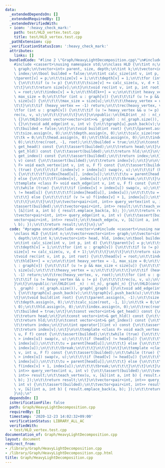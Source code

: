 ```yaml
---
data:
  _extendedDependsOn: []
  _extendedRequiredBy: []
  _extendedVerifiedWith:
  - icon: ':heavy_check_mark:'
    path: test/HLD_vertex.test.cpp
    title: test/HLD_vertex.test.cpp
  _pathExtension: cpp
  _verificationStatusIcon: ':heavy_check_mark:'
  attributes:
    links: []
  bundledCode: "#line 2 \"Graph/HeavyLightDecomposition.cpp\"\n#include <vector>\n\
    #include <cassert>\nusing namespace std;\n\nclass HLD {\n\tint n;\n\tvector<vector<int>>\
    \ graph;\n\tvector<int> parent, size, depth;\n\tint k;\n\tvector<int> head, hld,\
    \ index;\n\tbool builded = false;\n\n\tint calc_size(int v, int p, int d) {\n\t\
    \tparent[v] = p;\n\t\tsize[v] = 1;\n\t\tdepth[v] = 1;\n\t\tfor (int u : graph[v])\
    \ {\n\t\t\tif (u != p) {\n\t\t\t\tsize[v] += calc_size(u, v, d + 1);\n\t\t\t}\n\
    \t\t}\n\t\treturn size[v];\n\t}\n\tvoid rec(int v, int p, int root) {\n\t\thead[v]\
    \ = root;\n\t\tindex[v] = k;\n\t\thld[k++] = v;\n\n\t\tint heavy_vertex = -1,\
    \ max_size = 0;\n\t\tfor (int u : graph[v]) {\n\t\t\tif (u != p && max_size <\
    \ size[u]) {\n\t\t\t\tmax_size = size[u];\n\t\t\t\theavy_vertex = u;\n\t\t\t}\n\
    \t\t}\n\t\tif (heavy_vertex == -1) return;\n\t\trec(heavy_vertex, v, root);\n\t\
    \tfor (int u : graph[v]) {\n\t\t\tif (u != heavy_vertex && u != p) {\n\t\t\t\t\
    rec(u, v, u);\n\t\t\t}\n\t\t}\n\t}\n\npublic:\n\tHLD(int _n) : n(_n), graph(_n)\
    \ {}\n\tHLD(const vector<vector<int>>& _graph) : n(_graph.size()), graph(_graph)\
    \ {}\n\tvoid add_edge(int u, int v) {\n\t\tgraph[u].push_back(v);\n\t\tgraph[v].push_back(u);\n\
    \t\tbuilded = false;\n\t}\n\tvoid build(int root) {\n\t\tparent.assign(n, -1);\n\
    \t\tsize.assign(n, 0);\n\t\tdepth.assign(n, 0);\n\t\tcalc_size(root, -1, 1);\n\
    \t\tk = 0;\n\t\thead.assign(n, 0);\n\t\thld.assign(n, 0);\n\t\tindex.assign(n,\
    \ 0);\n\t\trec(root, -1, root);\n\t\tbuilded = true;\n\t}\n\tconst vector<int>&\
    \ get_head() const {\n\t\tassert(builded);\n\t\treturn head;\n\t}\n\tconst vector<int>&\
    \ get_hld() const {\n\t\tassert(builded);\n\t\treturn hld;\n\t}\n\tconst vector<int>&\
    \ get_index() const {\n\t\tassert(builded);\n\t\treturn index;\n\t}\n\tint operator[](int\
    \ v) const {\n\t\tassert(builded);\n\t\treturn index[v];\n\t}\n\n\ttemplate <class\
    \ F> void each_vertex(int v, int u, F f) const {\n\t\tassert(builded);\n\t\twhile\
    \ (true) {\n\t\t\tif (index[v] > index[u]) swap(v, u);\n\t\t\tif (head[v] != head[u])\
    \ {\n\t\t\t\tf(index[head[u]], index[u]);\n\t\t\t\tu = parent[head[u]];\n\t\t\t\
    } else {\n\t\t\t\tf(index[v], index[u]);\n\t\t\t\tbreak;\n\t\t\t}\n\t\t}\n\t}\n\
    \ttemplate <class F> void each_edge(int v, int u, F f) const {\n\t\tassert(builded);\n\
    \t\twhile (true) {\n\t\t\tif (index[v] > index[u]) swap(v, u);\n\t\t\tif (head[v]\
    \ != head[u]) {\n\t\t\t\tf(index[head[u]], index[u]);\n\t\t\t\tu = parent[head[u]];\n\
    \t\t\t} else {\n\t\t\t\tif (v != u) f(index[v] + 1, index[u]);\n\t\t\t\tbreak;\n\
    \t\t\t}\n\t\t}\n\t}\n\tvector<pair<int, int>> query_vertex(int u, int v) {\n\t\
    \tassert(builded);\n\t\tvector<pair<int, int>> result;\n\t\teach_vertex(u, v,\
    \ [&](int a, int b) { result.emplace_back(a, b); });\n\t\treturn result;\n\t}\n\
    \tvector<pair<int, int>> query_edge(int u, int v) {\n\t\tassert(builded);\n\t\t\
    vector<pair<int, int>> result;\n\t\teach_edge(u, v, [&](int a, int b) { result.emplace_back(a,\
    \ b); });\n\t\treturn result;\n\t}\n};\n"
  code: "#pragma once\n#include <vector>\n#include <cassert>\nusing namespace std;\n\
    \nclass HLD {\n\tint n;\n\tvector<vector<int>> graph;\n\tvector<int> parent, size,\
    \ depth;\n\tint k;\n\tvector<int> head, hld, index;\n\tbool builded = false;\n\
    \n\tint calc_size(int v, int p, int d) {\n\t\tparent[v] = p;\n\t\tsize[v] = 1;\n\
    \t\tdepth[v] = 1;\n\t\tfor (int u : graph[v]) {\n\t\t\tif (u != p) {\n\t\t\t\t\
    size[v] += calc_size(u, v, d + 1);\n\t\t\t}\n\t\t}\n\t\treturn size[v];\n\t}\n\
    \tvoid rec(int v, int p, int root) {\n\t\thead[v] = root;\n\t\tindex[v] = k;\n\
    \t\thld[k++] = v;\n\n\t\tint heavy_vertex = -1, max_size = 0;\n\t\tfor (int u\
    \ : graph[v]) {\n\t\t\tif (u != p && max_size < size[u]) {\n\t\t\t\tmax_size =\
    \ size[u];\n\t\t\t\theavy_vertex = u;\n\t\t\t}\n\t\t}\n\t\tif (heavy_vertex ==\
    \ -1) return;\n\t\trec(heavy_vertex, v, root);\n\t\tfor (int u : graph[v]) {\n\
    \t\t\tif (u != heavy_vertex && u != p) {\n\t\t\t\trec(u, v, u);\n\t\t\t}\n\t\t\
    }\n\t}\n\npublic:\n\tHLD(int _n) : n(_n), graph(_n) {}\n\tHLD(const vector<vector<int>>&\
    \ _graph) : n(_graph.size()), graph(_graph) {}\n\tvoid add_edge(int u, int v)\
    \ {\n\t\tgraph[u].push_back(v);\n\t\tgraph[v].push_back(u);\n\t\tbuilded = false;\n\
    \t}\n\tvoid build(int root) {\n\t\tparent.assign(n, -1);\n\t\tsize.assign(n, 0);\n\
    \t\tdepth.assign(n, 0);\n\t\tcalc_size(root, -1, 1);\n\t\tk = 0;\n\t\thead.assign(n,\
    \ 0);\n\t\thld.assign(n, 0);\n\t\tindex.assign(n, 0);\n\t\trec(root, -1, root);\n\
    \t\tbuilded = true;\n\t}\n\tconst vector<int>& get_head() const {\n\t\tassert(builded);\n\
    \t\treturn head;\n\t}\n\tconst vector<int>& get_hld() const {\n\t\tassert(builded);\n\
    \t\treturn hld;\n\t}\n\tconst vector<int>& get_index() const {\n\t\tassert(builded);\n\
    \t\treturn index;\n\t}\n\tint operator[](int v) const {\n\t\tassert(builded);\n\
    \t\treturn index[v];\n\t}\n\n\ttemplate <class F> void each_vertex(int v, int\
    \ u, F f) const {\n\t\tassert(builded);\n\t\twhile (true) {\n\t\t\tif (index[v]\
    \ > index[u]) swap(v, u);\n\t\t\tif (head[v] != head[u]) {\n\t\t\t\tf(index[head[u]],\
    \ index[u]);\n\t\t\t\tu = parent[head[u]];\n\t\t\t} else {\n\t\t\t\tf(index[v],\
    \ index[u]);\n\t\t\t\tbreak;\n\t\t\t}\n\t\t}\n\t}\n\ttemplate <class F> void each_edge(int\
    \ v, int u, F f) const {\n\t\tassert(builded);\n\t\twhile (true) {\n\t\t\tif (index[v]\
    \ > index[u]) swap(v, u);\n\t\t\tif (head[v] != head[u]) {\n\t\t\t\tf(index[head[u]],\
    \ index[u]);\n\t\t\t\tu = parent[head[u]];\n\t\t\t} else {\n\t\t\t\tif (v != u)\
    \ f(index[v] + 1, index[u]);\n\t\t\t\tbreak;\n\t\t\t}\n\t\t}\n\t}\n\tvector<pair<int,\
    \ int>> query_vertex(int u, int v) {\n\t\tassert(builded);\n\t\tvector<pair<int,\
    \ int>> result;\n\t\teach_vertex(u, v, [&](int a, int b) { result.emplace_back(a,\
    \ b); });\n\t\treturn result;\n\t}\n\tvector<pair<int, int>> query_edge(int u,\
    \ int v) {\n\t\tassert(builded);\n\t\tvector<pair<int, int>> result;\n\t\teach_edge(u,\
    \ v, [&](int a, int b) { result.emplace_back(a, b); });\n\t\treturn result;\n\t\
    }\n};\n"
  dependsOn: []
  isVerificationFile: false
  path: Graph/HeavyLightDecomposition.cpp
  requiredBy: []
  timestamp: '2020-12-23 14:02:32+09:00'
  verificationStatus: LIBRARY_ALL_AC
  verifiedWith:
  - test/HLD_vertex.test.cpp
documentation_of: Graph/HeavyLightDecomposition.cpp
layout: document
redirect_from:
- /library/Graph/HeavyLightDecomposition.cpp
- /library/Graph/HeavyLightDecomposition.cpp.html
title: Graph/HeavyLightDecomposition.cpp
---
```

